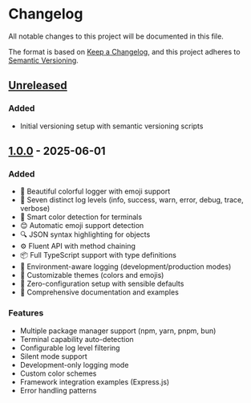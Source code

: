 # Changelog

All notable changes to this project will be documented in this file.

The format is based on [Keep a Changelog](https://keepachangelog.com/en/1.0.0/),
and this project adheres to [Semantic Versioning](https://semver.org/spec/v2.0.0.html).

## [Unreleased]

### Added
- Initial versioning setup with semantic versioning scripts

## [1.0.0] - 2025-06-01

### Added
- 🫧 Beautiful colorful logger with emoji support
- 🎯 Seven distinct log levels (info, success, warn, error, debug, trace, verbose)
- 🌈 Smart color detection for terminals
- 😊 Automatic emoji support detection
- 🔍 JSON syntax highlighting for objects
- ⚙️ Fluent API with method chaining
- 📦 Full TypeScript support with type definitions
- 🔧 Environment-aware logging (development/production modes)
- 🎨 Customizable themes (colors and emojis)
- 🚀 Zero-configuration setup with sensible defaults
- 📝 Comprehensive documentation and examples

### Features
- Multiple package manager support (npm, yarn, pnpm, bun)
- Terminal capability auto-detection
- Configurable log level filtering
- Silent mode support
- Development-only logging mode
- Custom color schemes
- Framework integration examples (Express.js)
- Error handling patterns

[Unreleased]: https://github.com/ru-dr/plip/compare/v1.0.0...HEAD
[1.0.0]: https://github.com/ru-dr/plip/releases/tag/v1.0.0
